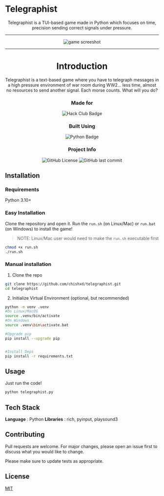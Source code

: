 # Telegraphist
<div align="center">
Telegraphist is a TUI-based game made in Python which focuses on time, precision sending correct signals under pressure.

---

![game screeshot](image.png)

---

# Introduction
Telegraphist is a text-based game where you have to telegraph messages in a high pressure environment of war room during WW2... less time, almost no resources to send another signal. Each morse counts. What will you do?



### Made for <br> 
![Hack Club Badge](https://img.shields.io/badge/Hack%20Club-EC3750?logo=hackclub&logoColor=fff&style=for-the-badge)

### Built Using
![Python Badge](https://img.shields.io/badge/Python-3776AB?logo=python&logoColor=fff&style=for-the-badge)

### Project Info
![GitHub License](https://img.shields.io/github/license/chishxd/telegraphist)
![GitHub last commit](https://img.shields.io/github/last-commit/chishxd/telegraphist)


</div>

## Installation

### Requirements

Python 3.10+

### Easy Installation
Clone the repository and open it.
Run the `run.sh` (on Linux/Mac) or `run.bat` (on Windows) to install the game!

> NOTE: Linux/Mac user would need to make the `run.sh` executable first
```sh
chmod +x run.sh
./run.sh
```

### Manual installation

1. Clone the repo
```bash
git clone https://github.com/chishxd/telegraphist.git
cd telegraphist
```

2. Initialize Virtual Environment (optional, but recommended)
```bash
python -m venv .venv
#On Linux/MacOS
source .venv/bin/activate
#On Windows
source .venv\bin\activate.bat

#Upgrade pip
pip install --upgrade pip


#Install Deps
pip install -r requirements.txt
```

## Usage

Just run the code!
```bash
python telegraphist.py
```

## Tech Stack

**Language** : Python
**Libraries** : rich, pyinput, playsound3


## Contributing

Pull requests are welcome. For major changes, please open an issue first
to discuss what you would like to change.

Please make sure to update tests as appropriate.

## License

[MIT](https://choosealicense.com/licenses/mit/)